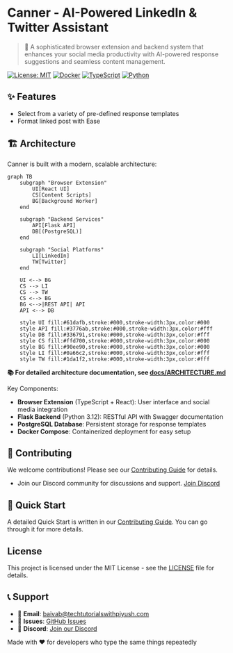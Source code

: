 # Canner - AI-Powered LinkedIn & Twitter Assistant

> 🚀 A sophisticated browser extension and backend system that enhances your social media productivity with AI-powered response suggestions and seamless content management.

[![License: MIT](https://img.shields.io/badge/License-MIT-yellow.svg)](https://opensource.org/licenses/MIT)
[![Docker](https://img.shields.io/badge/Docker-Ready-blue.svg)](https://docker.com)
[![TypeScript](https://img.shields.io/badge/TypeScript-Ready-3178C6.svg)](https://www.typescriptlang.org/)
[![Python](https://img.shields.io/badge/Python-3.12-3776AB.svg)](https://python.org)

## ✨ Features
- Select from a variety of pre-defined response templates
- Format linked post with Ease

## 🏗️ Architecture

Canner is built with a modern, scalable architecture:

```mermaid
graph TB
    subgraph "Browser Extension"
        UI[React UI]
        CS[Content Scripts]
        BG[Background Worker]
    end
    
    subgraph "Backend Services"
        API[Flask API]
        DB[(PostgreSQL)]
    end
    
    subgraph "Social Platforms"
        LI[LinkedIn]
        TW[Twitter]
    end
    
    UI <--> BG
    CS --> LI
    CS --> TW
    CS <--> BG
    BG <-->|REST API| API
    API <--> DB
    
    style UI fill:#61dafb,stroke:#000,stroke-width:3px,color:#000
    style API fill:#3776ab,stroke:#000,stroke-width:3px,color:#fff
    style DB fill:#336791,stroke:#000,stroke-width:3px,color:#fff
    style CS fill:#ffd700,stroke:#000,stroke-width:3px,color:#000
    style BG fill:#90ee90,stroke:#000,stroke-width:3px,color:#000
    style LI fill:#0a66c2,stroke:#000,stroke-width:3px,color:#fff
    style TW fill:#1da1f2,stroke:#000,stroke-width:3px,color:#fff
```

**📚 For detailed architecture documentation, see [docs/ARCHITECTURE.md](docs/ARCHITECTURE.md)**

Key Components:
- **Browser Extension** (TypeScript + React): User interface and social media integration
- **Flask Backend** (Python 3.12): RESTful API with Swagger documentation
- **PostgreSQL Database**: Persistent storage for response templates
- **Docker Compose**: Containerized deployment for easy setup

## 📄 **Contributing**

We welcome contributions! Please see our [Contributing Guide](CONTRIBUTING.md) for details.
- Join our Discord community for discussions and support. [Join Discord](https://discord.com/invite/the-cloudops-community-1030513521122885642)


## 🚀 Quick Start
A detailed Quick Start is written in our [Contributing Guide](CONTRIBUTING.md). You can go through it for more details. 


## **License**

This project is licensed under the MIT License - see the [LICENSE](LICENSE) file for details.

## 📞 **Support**

- 📧 **Email**: [baivab@techtutorialswithpiyush.com](mailto:baivab@techtutorialswithpiyush.com)
- 🐛 **Issues**: [GitHub Issues](https://github.com/piyushsachdeva/canner/issues)
- 💬 **Discord**: [Join our Discord](https://discord.com/invite/the-cloudops-community-1030513521122885642)

Made with ❤️ for developers who type the same things repeatedly
